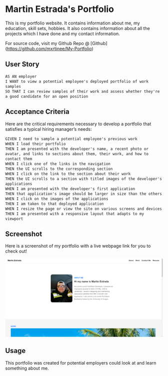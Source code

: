 # Martin Estrada's Portfolio
This is my portfolio website. It contains information about me, my education, skill sets, hobbies. It also contains information about all the projects which I have done and my contact information.

For source code, visit my Github Repo @ [Github] (https://github.com/mxrtinee/My-Portfolio)

## User Story

```
AS AN employer
I WANT to view a potential employee's deployed portfolio of work samples
SO THAT I can review samples of their work and assess whether they're a good candidate for an open position
```


## Acceptance Criteria

Here are the critical requirements necessary to develop a portfolio that satisfies a typical hiring manager’s needs:

```
GIVEN I need to sample a potential employee's previous work
WHEN I load their portfolio
THEN I am presented with the developer's name, a recent photo or avatar, and links to sections about them, their work, and how to contact them
WHEN I click one of the links in the navigation
THEN the UI scrolls to the corresponding section
WHEN I click on the link to the section about their work
THEN the UI scrolls to a section with titled images of the developer's applications
WHEN I am presented with the developer's first application
THEN that application's image should be larger in size than the others
WHEN I click on the images of the applications
THEN I am taken to that deployed application
WHEN I resize the page or view the site on various screens and devices
THEN I am presented with a responsive layout that adapts to my viewport
```

## Screenshot

Here is a screenshot of my portfolio with a live webpage link for you to check out!

![My Portfolio](/assets/Images/Portfolio.png "Screenshot")

## Usage

This portfolio was created for potential employers could look at and learn something about me. 